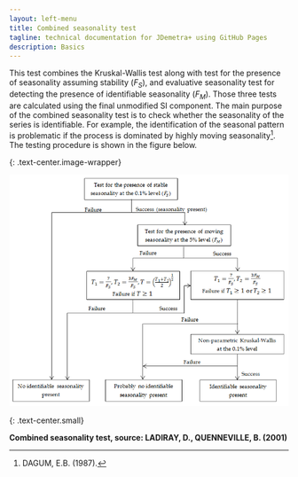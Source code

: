 ```yaml
---
layout: left-menu
title: Combined seasonality test
tagline: technical documentation for JDemetra+ using GitHub Pages
description: Basics
---
```


This test combines the Kruskal-Wallis test along with test for the
presence of seasonality assuming stability ($F_{S}$), and evaluative
seasonality test for detecting the presence of identifiable seasonality
($F_{M}$). Those three tests are calculated using the final unmodified
SI component. The main purpose of the combined seasonality test is to
check whether the seasonality of the series is identifiable. For
example, the identification of the seasonal pattern is problematic if
the process is dominated by highly moving seasonality[^83]. The testing
procedure is shown in the figure below.

{: .text-center.image-wrapper}

![Text](/assets/img/annex/UG_A_image18.png)

{: .text-center.small}

**Combined seasonality test, source: LADIRAY, D., QUENNEVILLE, B. (2001)**

[^83]: DAGUM, E.B. (1987).
